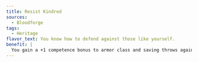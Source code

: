 ```yaml
---
title: Resist Kindred
sources:
  - Bloodforge
tags:
  - Heritage
flavor_text: You know how to defend against those like yourself.
benefit: |
  You gain a +1 competence bonus to armor class and saving throws against creatures that share a type or subtype with you.
---
```


